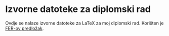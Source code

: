 # Izvorne datoteke za diplomski rad

Ovdje se nalaze izvorne datoteke za LaTeX za moj diplomski rad. Korišten je [FER-ov predložak](https://github.com/TomislavPetkovic/LaTeX-template-for-final-thesis-at-UniZG-FER).